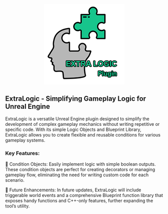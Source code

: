 <p align="center" width="100%">
    <img src="https://raw.githubusercontent.com/Herniac/ExtraLogic_Demo/refs/heads/main/Plugins/ExtraLogic/Resources/Icon256.png"> 
</p>

## **ExtraLogic** - Simplifying Gameplay Logic for Unreal Engine

ExtraLogic is a versatile Unreal Engine plugin designed to simplify the development of complex gameplay mechanics without writing repetitive or specific code. With its simple Logic Objects and Blueprint Library, ExtraLogic allows you to create flexible and reusable conditions for various gameplay systems.

### Key Features:

🧩 Condition Objects: Easily implement logic with simple boolean outputs. These condition objects are perfect for creating decorators or managing gameplay flow, eliminating the need for writing custom code for each scenario.

🧩 Future Enhancements: In future updates, ExtraLogic will include triggerable world events and a comprehensive Blueprint function library that exposes handy functions and C++-only features, further expanding the tool’s utility.
